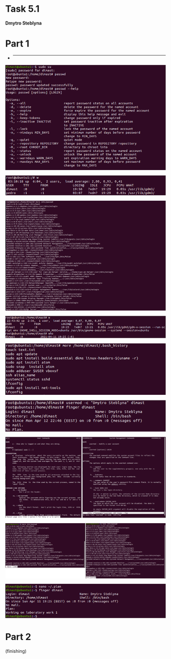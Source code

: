 # Task 5.1
**Dmytro Steblyna**

# Part 1
- ****
<p><img src="screenshots/1.png"/></p>
<p><img src="screenshots/2.png"/></p>
<p><img src="screenshots/31.png"/></p>
<p><img src="screenshots/32.png"/></p>
<p><img src="screenshots/33.png"/></p>
<p><img src="screenshots/4.png"/></p>
<p><img src="screenshots/5.png"/></p>
<p><img src="screenshots/6.png"/></p>
<p><img src="screenshots/7.png"/></p>

# Part 2
(finishing)

